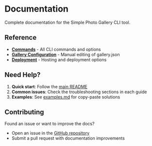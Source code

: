 # Documentation

Complete documentation for the Simple Photo Gallery CLI tool.

## Reference

- **[Commands](./commands.md)** - All CLI commands and options
- **[Gallery Configuration](./gallery-json.md)** - Manual editing of gallery.json
- **[Deployment](./deployment.md)** - Hosting and deployment options

## Need Help?

1. **Quick start**: Follow the [main README](../README.md)
2. **Common issues**: Check the troubleshooting sections in each guide
3. **Examples**: See [examples.md](./examples.md) for copy-paste solutions

## Contributing

Found an issue or want to improve the docs?

- Open an issue in the [GitHub repository](https://github.com/SimplePhotoGallery/core)
- Submit a pull request with documentation improvements
